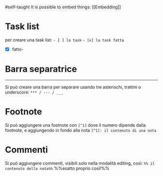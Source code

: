 #self-taught It is possible to embed things: [[Embedding]]
# Task list
per creare una task list:
`- [ ] la task`
`- [x] la task fatta`
- [x] fatto- 
# Barra separatrice
---
Si può creare una barra per separare usando tre asterischi, trattini o underscore:
`*** / --- / ___`
# Footnote
Si può aggiungere una footnote con `[^1]` dove il numero dipende dalla footnote, e aggiungendo in fondo alla nota `[^1]: il contenuto di una nota`

# Commenti
Si può aggiungere commenti, visibili solo nella modalità editing, così: `%% il contenuto della nota%%` %%esatto proprio così!%%
